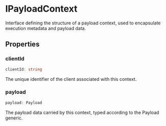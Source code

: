 # IPayloadContext

Interface defining the structure of a payload context, used to encapsulate execution metadata and payload data.

## Properties

### clientId

```ts
clientId: string
```

The unique identifier of the client associated with this context.

### payload

```ts
payload: Payload
```

The payload data carried by this context, typed according to the Payload generic.
